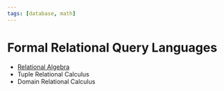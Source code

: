 ```yaml
---
tags: [database, math]
---
```


# Formal Relational Query Languages

- [Relational Algebra](202302232055.md)
- Tuple Relational Calculus
- Domain Relational Calculus
